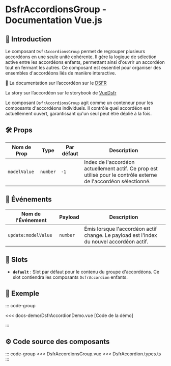 # DsfrAccordionsGroup - Documentation Vue.js

## 🌟 Introduction

Le composant `DsfrAccordionsGroup` permet de regrouper plusieurs accordéons en une seule unité cohérente. Il gère la logique de sélection active entre les accordéons enfants, permettant ainsi d'ouvrir un accordéon tout en fermant les autres. Ce composant est essentiel pour organiser des ensembles d'accordéons liés de manière interactive.

🏅 La documentation sur l’accordéon sur le [DSFR](https://www.systeme-de-design.gouv.fr/elements-d-interface/composants/accordeon)

<VIcon name="vi-file-type-storybook" /> La story sur l’accordéon sur le storybook de [VueDsfr](https://storybook.vue-ds.fr/?path=/docs/composants-dsfraccordionsgroup--docs)

Le composant `DsfrAccordionsGroup` agit comme un conteneur pour les composants d'accordéons individuels. Il contrôle quel accordéon est actuellement ouvert, garantissant qu'un seul peut être déplié à la fois.

## 🛠️ Props

| Nom de Prop | Type | Par défaut | Description |
|-------------|------|------------|-------------|
| `modelValue` | `number` | `-1` | Index de l'accordéon actuellement actif. Ce prop est utilisé pour le contrôle externe de l'accordéon sélectionné. |

## 📡 Événements

| Nom de l'Événement | Payload | Description |
|--------------------|---------|-------------|
| `update:modelValue` | `number` | Émis lorsque l'accordéon actif change. Le payload est l'index du nouvel accordéon actif. |

## 🧩 Slots

- **`default`** : Slot par défaut pour le contenu du groupe d'accordéons. Ce slot contiendra les composants `DsfrAccordion` enfants.

## 📝 Exemple

::: code-group

<Story data-title="Démo" min-h="260px">
  <DsfrAccordionDemo />
</Story>

<<< docs-demo/DsfrAccordionDemo.vue [Code de la démo]

:::

## ⚙️ Code source des composants

::: code-group
<<< DsfrAccordionsGroup.vue
<<< DsfrAccordion.types.ts
:::

<script setup lang="ts">
import DsfrAccordionDemoSimple from './docs-demo/DsfrAccordionDemoSimple.vue'
import DsfrAccordionDemo from './docs-demo/DsfrAccordionDemo.vue'
</script>
